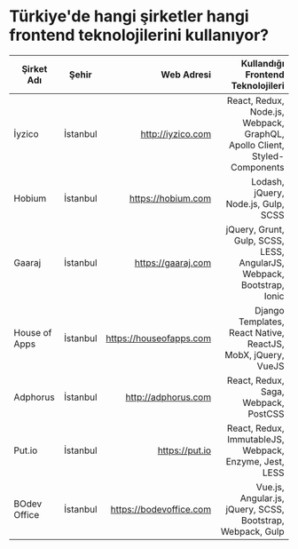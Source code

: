 # Türkiye'de hangi şirketler hangi frontend teknolojilerini kullanıyor?

| Şirket Adı        | Şehir            | Web Adresi           | Kullandığı Frontend Teknolojileri                                         |
| ------------------|:----------------:| --------------------:| -------------------------------------------------------------------------:|
| İyzico            | İstanbul         | http://iyzico.com    | React, Redux, Node.js, Webpack, GraphQL, Apollo Client, Styled-Components |
| Hobium            | İstanbul         | https://hobium.com   | Lodash, jQuery, Node.js, Gulp, SCSS                                       |
| Gaaraj            | İstanbul         | https://gaaraj.com   | jQuery, Grunt, Gulp, SCSS, LESS, AngularJS, Webpack, Bootstrap, Ionic     |
| House of Apps     | İstanbul         | https://houseofapps.com  | Django Templates, React Native, ReactJS, MobX, jQuery, VueJS |
| Adphorus            | İstanbul         | http://adphorus.com    | React, Redux, Saga, Webpack, PostCSS
| Put.io            | İstanbul         | https://put.io    | React, Redux, ImmutableJS, Webpack, Enzyme, Jest, LESS
| BOdev Office            | İstanbul         | https://bodevoffice.com   | Vue.js, Angular.js, jQuery, SCSS, Bootstrap, Webpack, Gulp
